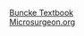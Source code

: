 [Buncke Textbook](http://www.buncke.org/book/contents.html)  
[Microsurgeon.org](https://www.microsurgeon.org)

